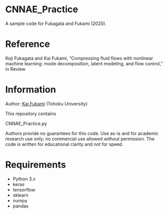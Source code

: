 # CNNAE_Practice
A sample code for Fukagata and Fukami (2025).

# Reference
Koji Fukagata and Kai Fukami, “Compressing fluid flows with nonlinear machine learning: mode decomposition, latent modeling, and flow control,” in Review

# Information
Author: [Kai Fukami](https://www.kaif.mech.tohoku.ac.jp/) (Tohoku University)

This repository contains

CNNAE_Practice.py

Authors provide no guarantees for this code. Use as-is and for academic research use only; no commercial use allowed without permission. The code is written for educational clarity and not for speed.

# Requirements
* Python 3.x  
* keras  
* tensorflow
* sklearn
* numpy
* pandas
